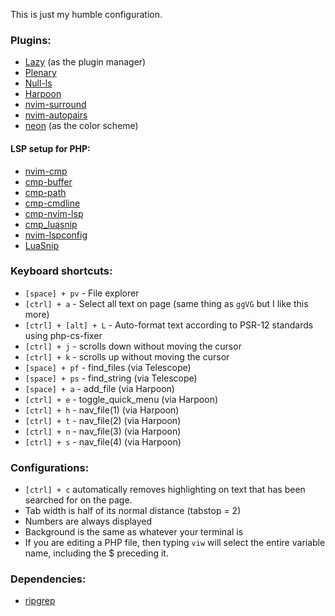 This is just my humble configuration. 

### Plugins:

* [Lazy](https://github.com/folke/lazy.nvim) (as the plugin manager) 
* [Plenary](https://github.com/nvim-lua/plenary.nvim)
* [Null-ls](https://github.com/jose-elias-alvarez/null-ls.nvim/blob/main/doc/MAIN.md)
* [Harpoon](https://github.com/ThePrimeagen/harpoon)
* [nvim-surround](https://github.com/kylechui/nvim-surround)
* [nvim-autopairs](https://github.com/windwp/nvim-autopairs)
* [neon](https://github.com/rafamadriz/neon) (as the color scheme)

#### LSP setup for PHP:
* [nvim-cmp](https://github.com/nvim-lua/plenary.nvim)
* [cmp-buffer](https://github.com/jose-elias-alvarez/null-ls.nvim/blob/main/doc/MAIN.md)
* [cmp-path](https://github.com/ThePrimeagen/harpoon)
* [cmp-cmdline](https://github.com/kylechui/nvim-surround)
* [cmp-nvim-lsp](https://github.com/L3MON4D3/LuaSnip) 
* [cmp_luasnip](https://github.com/L3MON4D3/LuaSnip) 
* [nvim-lspconfig](https://github.com/neovim/nvim-lspconfig)
* [LuaSnip](https://github.com/L3MON4D3/LuaSnip) 


### Keyboard shortcuts:

* `[space] + pv` - File explorer
* `[ctrl] + a` - Select all text on page (same thing as `ggVG` but I like this more)
* `[ctrl] + [alt] + L` - Auto-format text according to PSR-12 standards using php-cs-fixer
* `[ctrl] + j` - scrolls down without moving the cursor
* `[ctrl] + k` - scrolls up without moving the cursor
* `[space] + pf` - find_files (via Telescope)
* `[space] + ps` - find_string (via Telescope)
* `[space] + a` - add_file (via Harpoon)
* `[ctrl] + e` - toggle_quick_menu (via Harpoon)
* `[ctrl] + h` - nav_file(1) (via Harpoon)
* `[ctrl] + t` - nav_file(2) (via Harpoon)
* `[ctrl] + n` - nav_file(3) (via Harpoon)
* `[ctrl] + s` - nav_file(4) (via Harpoon)

### Configurations:

* `[ctrl] + c` automatically removes highlighting on text that has been searched for on the page.
* Tab width is half of its normal distance (tabstop = 2)
* Numbers are always displayed
* Background is the same as whatever your terminal is
* If you are editing a PHP file, then typing `viw` will select the entire variable name, including the $ preceding it.

### Dependencies:
* [ripgrep](https://github.com/BurntSushi/ripgrep#installation)

